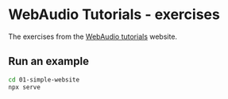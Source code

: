 # WebAudio Tutorials - exercises

The exercises from the [WebAudio tutorials](https://ircam-ismm.github.io/webaudio-tutorials/) website.

## Run an example

```sh
cd 01-simple-website
npx serve
```

